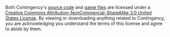Both Contingency's [source code](https://github.com/jamespizzurro/arp-contingency-src) and [game files](https://github.com/jamespizzurro/arp-contingency) are licensed under a [Creative Commons Attribution-NonCommercial-ShareAlike 3.0 United States License](https://creativecommons.org/licenses/by-nc-sa/3.0/us/). By viewing or downloading anything related to Contingency, you are acknowledging you understand the terms of this license and agree to abide by them.
